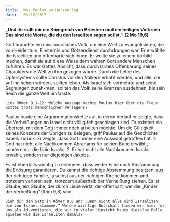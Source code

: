 ```yaml
---
title:  Was Paulus am Herzen lag
date:   03/12/2017
---
```


**„Und ihr sollt mir ein Königreich von Priestern und ein heiliges Volk sein. Das sind die Worte, die du den Israeliten sagen sollst.“ (2 Mo 19,6)**

Gott brauchte ein missionarisches Volk, um eine Welt zu evangelisieren, die von Heidentum, Finsternis und Götzendienst durchdrungen war. Er erwählte die Israeliten und offenbarte sich ihnen. Er wollte sie zu einem Vorbild machen, damit sie auf diese Weise dem wahren Gott andere Menschen zuführen. Es war Gottes Absicht, dass durch Israels Offenbarung seines Charakters die Welt zu ihm gezogen würde. Durch die Lehre des Opfersystems sollte Christus vor den Völkern erhöht werden, und alle, die auf ihn sehen würden, sollten leben. Als Israel sich vermehrte und seine Segnungen zunah-men, sollten das Volk seine Grenzen ausdehnen, bis sein Reich die ganze Welt umfasste.

`Lies Römer 9,1–12: Welche Aussage machte Paulus hier über die Treue Gottes trotz menschlichen Versagens?`

Paulus baute eine Argumentationskette auf, in deren Verlauf er zeigte, dass die Verheißungen an Israel nicht völlig fehlgeschlagen sind. Es existiert ein Überrest, mit dem Gott immer noch arbeiten möchte. Um die Gültigkeit seines Konzepts der Übrigen zu belegen, griff Paulus auf die Geschichte Israels zurück. Er zeigte, dass Gott immer eine Auswahl getroffen hat: 1. Gott hat nicht alle Nachkommen Abrahams für seinen Bund erwählt, sondern nur die Linie Isaaks. 2. Er hat nicht alle Nachkommen Isaaks erwählt, sondern nur diejenigen Jakobs.

Es ist ebenfalls wichtig zu erkennen, dass weder Erbe noch Abstammung die Erlösung garantieren. Du kannst die richtige Abstammung besitzen, aus der richtigen Familie, ja selbst aus der richtigen Kirche kommen und trotzdem verloren sein, trotzdem außerhalb der Verheißung stehen. Es ist Glaube, ein Glaube, der durch Liebe wirkt, der offenbart, wer die „Kinder der Verheißung“ (Röm 9,8) sind.

`Sieh dir den Satz in Römer 9,6 an: „Denn nicht alle sind Israeliten, die von Israel stammen.“ Welche wichtige Botschaft finden wir hier für uns als Ad-ventisten, die wir in vieler Hinsicht heute dieselbe Rolle spielen wie die Israeliten damals?`